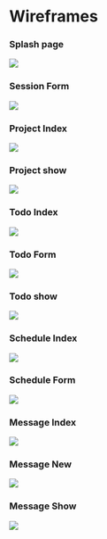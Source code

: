 # Wireframes

### Splash page
![](images/splash.png)

### Session Form
![](images/session_form.png)

### Project Index
![](images/home_view_dashboard.png)

### Project show
![](images/project_show.png)

### Todo Index
![](images/todo_index.png)

### Todo Form
![](images/todo_new.png)

### Todo show
![](images/todo_show.png)

### Schedule Index
![](images/schedule_index.png)

### Schedule Form
![](images/schedule_new.png)

### Message Index
![](images/message_index.png)

### Message New
![](images/message_new.png)

### Message Show
![](images/message_show.png)
